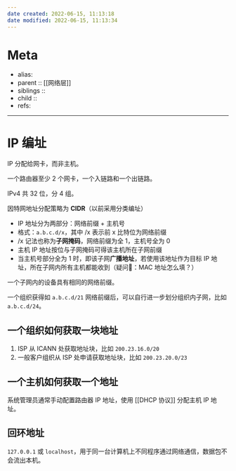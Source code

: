 ```yaml
---
date created: 2022-06-15, 11:13:18
date modified: 2022-06-15, 11:13:34
---
```


# Meta

- alias:
- parent :: [[网络层]]
- siblings ::
- child ::
- refs:

---

# IP 编址

IP 分配给网卡，而非主机。

一个路由器至少 2 个网卡，一个入链路和一个出链路。

IPv4 共 32 位，分 4 组。

因特网地址分配策略为 **CIDR**（以前采用分类编址）

- IP 地址分为两部分：网络前缀 + 主机号
- 格式：`a.b.c.d/x`，其中 /x 表示前 x 比特位为网络前缀
- /x 记法也称为**子网掩码**，网络前缀为全 1，主机号全为 0
- 主机 IP 地址按位与子网掩码可得该主机所在子网前缀
- 当主机号部分全为 1 时，即该子网**广播地址**，若使用该地址作为目标 IP 地址，所在子网内所有主机都能收到（疑问🤔️：MAC 地址怎么填？）

一个子网内的设备具有相同的网络前缀。

一个组织获得如 `a.b.c.d/21` 网络前缀后，可以自行进一步划分组织内子网，比如 `a.b.c.d/24`。

## 一个组织如何获取一块地址

1. ISP 从 ICANN 处获取地址块，比如 `200.23.16.0/20`
2. 一般客户组织从 ISP 处申请获取地址块，比如 `200.23.20.0/23`

## 一个主机如何获取一个地址

系统管理员通常手动配置路由器 IP 地址，使用 [[DHCP 协议]] 分配主机 IP 地址。

## 回环地址

`127.0.0.1` 或 `localhost`，用于同一台计算机上不同程序通过网络通信，数据包不会流出本机。
